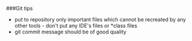 ###Git tips
- put to repository only important files which cannot be recreated by any other tools - don't put any IDE's files or *class files
- git commit message should be of good quality